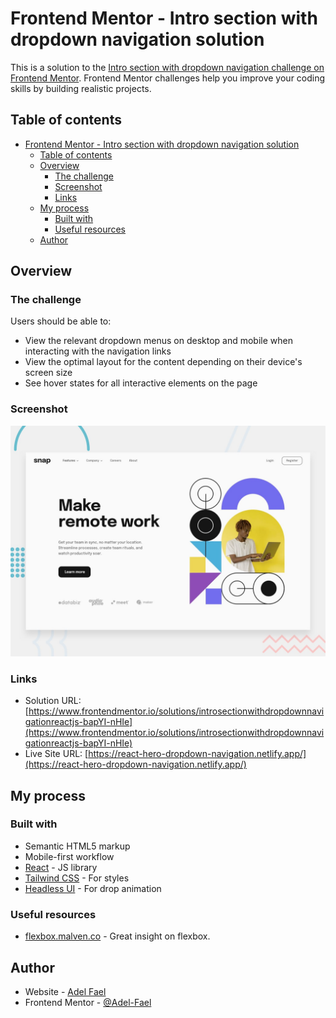 # Frontend Mentor - Intro section with dropdown navigation solution

This is a solution to the [Intro section with dropdown navigation challenge on Frontend Mentor](https://www.frontendmentor.io/challenges/intro-section-with-dropdown-navigation-ryaPetHE5). Frontend Mentor challenges help you improve your coding skills by building realistic projects.

## Table of contents

- [Frontend Mentor - Intro section with dropdown navigation solution](#frontend-mentor---intro-section-with-dropdown-navigation-solution)
  - [Table of contents](#table-of-contents)
  - [Overview](#overview)
    - [The challenge](#the-challenge)
    - [Screenshot](#screenshot)
    - [Links](#links)
  - [My process](#my-process)
    - [Built with](#built-with)
    - [Useful resources](#useful-resources)
  - [Author](#author)

## Overview

### The challenge

Users should be able to:

- View the relevant dropdown menus on desktop and mobile when interacting with the navigation links
- View the optimal layout for the content depending on their device's screen size
- See hover states for all interactive elements on the page

### Screenshot

![](./desktop-preview.jpg)

### Links

- Solution URL: [https://www.frontendmentor.io/solutions/introsectionwithdropdownnavigationreactjs-bapYI-nHIe](https://www.frontendmentor.io/solutions/introsectionwithdropdownnavigationreactjs-bapYI-nHIe)
- Live Site URL: [https://react-hero-dropdown-navigation.netlify.app/](https://react-hero-dropdown-navigation.netlify.app/)

## My process

### Built with

- Semantic HTML5 markup
- Mobile-first workflow
- [React](https://reactjs.org/) - JS library
- [Tailwind CSS](https://tailwindcss.com/) - For styles
- [Headless UI](https://headlessui.com/) - For drop animation

### Useful resources

- [flexbox.malven.co](https://flexbox.malven.co/) - Great insight on flexbox.

## Author

- Website - [Adel Fael](https://adelfael.netlify.app/)
- Frontend Mentor - [@Adel-Fael](https://www.frontendmentor.io/profile/Adel-Fael)
